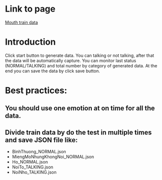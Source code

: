 # Link to page
[Mouth train data](https://hstdra.github.io/pandora-ai/mouth-train-data)

# Introduction
Click start button to generate data.
You can talking or not talking, after that the data will be automatically capture.
You can monitor last status (NORMAL/TALKING) and total number by category of generated data.
At the end you can save the data by click save button.

# Best practices:
## You should use one emotion at on time for all the data.
## Divide train data by do the test in multiple times and save JSON file like:
- BinhThuong_NORMAL.json
- MiengMoNhungKhongNoi_NORMAL.json
- Ho_NORMAL.json
- NoiTo_TALKING.json
- NoiNho_TALKING.json